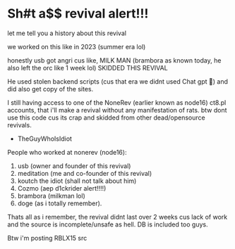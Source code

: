 # Sh#t a$$ revival alert!!!

let me tell you a history about this revival

we worked on this like in 2023 (summer era lol)

honestly usb got angri cus like, MILK MAN (brambora as known today, he also left the orc like 1 week lol) SKIDDED THIS REVIVAL

He used stolen backend scripts (cus that era we didnt used Chat gpt 🤖) and did also get copy of the sites.

I still having access to one of the NoneRev (earlier known as node16) ct8.pl accounts, that i'll make a revival without any manifestation of rats.
btw dont use this code cus its crap and skidded from other dead/opensource revivals.

- TheGuyWhoIsIdiot

People who worked at nonerev (node16):
1. usb (owner and founder of this revival)
2. meditation (me and co-founder of this revival)
3. koutch the idiot (shall not talk about him)
4. Cozmo (aep d1ckrider alert!!!!)
5. brambora (milkman lol)
6. doge (as i totally remember).

Thats all as i remember, the revival didnt last over 2 weeks cus lack of work and the source is incomplete/unsafe as hell. DB is included too guys.

Btw i'm posting RBLX15 src
